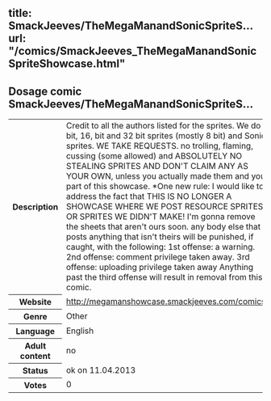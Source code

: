 title: SmackJeeves/TheMegaManandSonicSpriteS...
url: "/comics/SmackJeeves_TheMegaManandSonicSpriteShowcase.html"
---
Dosage comic SmackJeeves/TheMegaManandSonicSpriteS...
-----------------------------------------

<table class="comicinfo">
<tr>
<th>Description</th><td>Credit to all the authors listed for the sprites. We do 8 bit, 16, bit and 32 bit sprites (mostly 8 bit) and Sonic sprites. WE TAKE REQUESTS. no trolling, flaming, cussing (some allowed) and ABSOLUTELY NO STEALING SPRITES AND DON'T CLAIM ANY AS YOUR OWN, unless you actually made them and your part of this showcase. *One new rule: I would like to address the fact that THIS IS NO LONGER A SHOWCASE WHERE WE POST RESOURCE SPRITES OR SPRITES WE DIDN'T MAKE! I'm gonna remove the sheets that aren't ours soon. any body else that posts anything that isn't theirs will be punished, if caught, with the following: 1st offense: a warning. 2nd offense: comment privilege taken away. 3rd offense: uploading privilege taken away Anything past the third offense will result in removal from this comic.</td>
</tr>
<tr>
<th>Website</th><td><a href="http://megamanshowcase.smackjeeves.com/comics/">http://megamanshowcase.smackjeeves.com/comics/</a></td>
</tr>
<tr>
<th>Genre</th><td>Other</td>
</tr>
<tr>
<th>Language</th><td>English</td>
</tr>
<tr>
<th>Adult content</th><td>no</td>
</tr>
<tr>
<th>Status</th><td>ok on 11.04.2013</td>
</tr>
<tr>
<th>Votes</th><td>0</div></td>
</tr>
</table>
